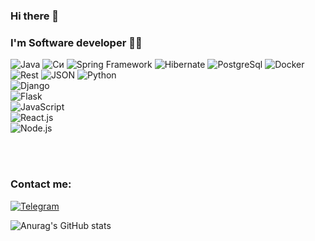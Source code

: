 ### Hi there 👋

### I'm Software developer 👨‍💻
![Java](https://img.shields.io/badge/-Java_11-lightgrey?style=for-the-badge&logo=oracle&logoColor=red)
![Cи](https://img.shields.io/badge/C-lightgrey?style=for-the-badge&logo=C&logoColor=6296CC)
![Spring Framework](https://img.shields.io/badge/-Spring-lightgrey?style=for-the-badge&logo=Spring&logoColor=green)
![Hibernate](https://img.shields.io/badge/-Hibernate_ORM-lightgrey?style=for-the-badge&logo=Hibernate)
![PostgreSql](https://img.shields.io/badge/-PostgreSql-lightgrey?style=for-the-badge&logo=PostgreSql&logoColor=black)
![Docker](https://img.shields.io/badge/-Docker-lightgrey?style=for-the-badge&logo=Docker)
![Rest](https://img.shields.io/badge/-Rest_API-lightgrey?style=for-the-badge)
![JSON](https://img.shields.io/static/v1?style=for-the-badge&message=JSON&color=lightgrey&logo=JSON&logoColor=FFFFFF&label=)
![Python](https://img.shields.io/badge/-Python-lightgrey?style=for-the-badge&logo=Python&logoColor=blue)  
![Django](https://img.shields.io/badge/-Django-lightgrey?style=for-the-badge&logo=Django&logoColor=green)  
![Flask](https://img.shields.io/badge/-Flask-lightgrey?style=for-the-badge&logo=Flask&logoColor=black)  
![JavaScript](https://img.shields.io/badge/-JavaScript-lightgrey?style=for-the-badge&logo=JavaScript&logoColor=yellow)  
![React.js](https://img.shields.io/badge/-React.js-lightgrey?style=for-the-badge&logo=React&logoColor=blue)  
![Node.js](https://img.shields.io/badge/-Node.js-lightgrey?style=for-the-badge&logo=Node.js&logoColor=green)  

<br><br>


### Contact me:
[![Telegram](https://img.shields.io/badge/-Telegram-lightgrey?style=for-the-badge&logo=telegram)](https://t.me/abhi_ss35)

![Anurag's GitHub stats](https://github-readme-stats.vercel.app/api?username=abhishekfresh&show_icons=true&hide=stars)
